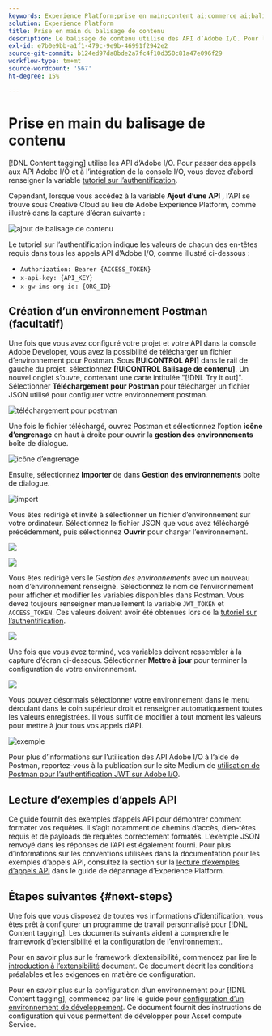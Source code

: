 ```yaml
---
keywords: Experience Platform;prise en main;content ai;commerce ai;balisage de contenu
solution: Experience Platform
title: Prise en main du balisage de contenu
description: Le balisage de contenu utilise des API d’Adobe I/O. Pour lancer des appels aux API Adobe I/O et à l’intégration de la console I/O, vous devez d’abord suivre le tutoriel sur l’authentification.
exl-id: e7b0e9bb-a1f1-479c-9e9b-46991f2942e2
source-git-commit: b124ed97da8bde2a7fc4f10d350c81a47e096f29
workflow-type: tm+mt
source-wordcount: '567'
ht-degree: 15%

---
```


# Prise en main du balisage de contenu

[!DNL Content tagging] utilise les API d’Adobe I/O. Pour passer des appels aux API Adobe I/O et à l’intégration de la console I/O, vous devez d’abord renseigner la variable [tutoriel sur l’authentification](https://experienceleague.adobe.com/docs/experience-platform/landing/platform-apis/api-authentication.html?lang=fr).

Cependant, lorsque vous accédez à la variable **Ajout d’une API** , l’API se trouve sous Creative Cloud au lieu de Adobe Experience Platform, comme illustré dans la capture d’écran suivante :

![ajout de balisage de contenu](./images/add-api-updated.png)

Le tutoriel sur l’authentification indique les valeurs de chacun des en-têtes requis dans tous les appels API d’Adobe I/O, comme illustré ci-dessous :

- `Authorization: Bearer {ACCESS_TOKEN}`
- `x-api-key: {API_KEY}`
- `x-gw-ims-org-id: {ORG_ID}`

## Création d’un environnement Postman (facultatif)

Une fois que vous avez configuré votre projet et votre API dans la console Adobe Developer, vous avez la possibilité de télécharger un fichier d’environnement pour Postman. Sous **[!UICONTROL API]** dans le rail de gauche du projet, sélectionnez **[!UICONTROL Balisage de contenu]**. Un nouvel onglet s’ouvre, contenant une carte intitulée &quot;[!DNL Try it out]&quot;. Sélectionner **Téléchargement pour Postman** pour télécharger un fichier JSON utilisé pour configurer votre environnement postman.

![téléchargement pour postman](./images/add-to-postman-updated.png)

Une fois le fichier téléchargé, ouvrez Postman et sélectionnez l’option **icône d’engrenage** en haut à droite pour ouvrir la **gestion des environnements** boîte de dialogue.

![icône d’engrenage](./images/select-gear-icon.png)

Ensuite, sélectionnez **Importer** de dans **Gestion des environnements** boîte de dialogue.

![import](./images/import-updated.png)

Vous êtes redirigé et invité à sélectionner un fichier d’environnement sur votre ordinateur. Sélectionnez le fichier JSON que vous avez téléchargé précédemment, puis sélectionnez **Ouvrir** pour charger l’environnement.

![](./images/choose-your-file.png)

![](./images/click-open.png)

Vous êtes redirigé vers le *Gestion des environnements* avec un nouveau nom d’environnement renseigné. Sélectionnez le nom de l’environnement pour afficher et modifier les variables disponibles dans Postman. Vous devez toujours renseigner manuellement la variable `JWT_TOKEN` et `ACCESS_TOKEN`. Ces valeurs doivent avoir été obtenues lors de la [tutoriel sur l’authentification](https://experienceleague.adobe.com/docs/experience-platform/landing/platform-apis/api-authentication.html?lang=fr).

![](./images/re-direct-updated.png)

Une fois que vous avez terminé, vos variables doivent ressembler à la capture d’écran ci-dessous. Sélectionner **Mettre à jour** pour terminer la configuration de votre environnement.

![](./images/final-environment-updated.png)

Vous pouvez désormais sélectionner votre environnement dans le menu déroulant dans le coin supérieur droit et renseigner automatiquement toutes les valeurs enregistrées. Il vous suffit de modifier à tout moment les valeurs pour mettre à jour tous vos appels d’API.

![exemple](./images/select-environment-updated.png)

Pour plus d’informations sur l’utilisation des API Adobe I/O à l’aide de Postman, reportez-vous à la publication sur le site Medium de [utilisation de Postman pour l’authentification JWT sur Adobe I/O](https://medium.com/adobetech/using-postman-for-jwt-authentication-on-adobe-i-o-7573428ffe7f).

## Lecture d’exemples d’appels API

Ce guide fournit des exemples d’appels API pour démontrer comment formater vos requêtes. Il s’agit notamment de chemins d’accès, d’en-têtes requis et de payloads de requêtes correctement formatés. L’exemple JSON renvoyé dans les réponses de l’API est également fourni. Pour plus d’informations sur les conventions utilisées dans la documentation pour les exemples d’appels API, consultez la section sur la [lecture d’exemples d’appels API](../../landing/troubleshooting.md) dans le guide de dépannage d’Experience Platform.

## Étapes suivantes {#next-steps}

Une fois que vous disposez de toutes vos informations d’identification, vous êtes prêt à configurer un programme de travail personnalisé pour [!DNL Content tagging]. Les documents suivants aident à comprendre le framework d’extensibilité et la configuration de l’environnement.

Pour en savoir plus sur le framework d’extensibilité, commencez par lire le [introduction à l’extensibilité](https://experienceleague.adobe.com/docs/asset-compute/using/extend/understand-extensibility.html?lang=fr) document. Ce document décrit les conditions préalables et les exigences en matière de configuration.

Pour en savoir plus sur la configuration d’un environnement pour [!DNL Content tagging], commencez par lire le guide pour [configuration d’un environnement de développement](https://experienceleague.adobe.com/docs/asset-compute/using/extend/setup-environment.html). Ce document fournit des instructions de configuration qui vous permettent de développer pour Asset compute Service.
